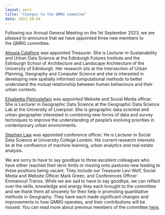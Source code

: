 ```yaml
---
layout: post
title: "Changes to the QMRG Commitee"
date: 2023-10-04
---
```


Following our Annual General Meeting on the 1st September 2023, we are pleased to announce that we have appointed three new members to the QMRG committee.

[Alessia Calafiore](https://aelissa.github.io/) was appointed Treasurer. She is Lecturer in Sustainability and Urban Data Science at the Edinburgh Futures Institute and the Edinburgh School of Architecture and Landscape Architecture of the University of Edinburgh.
Her research sits at the intersection of Urban Planning, Geography and Computer Science and she is interested in developing new spatially informed computational methods to better understand the mutual relationship between human behaviours and their urban contexts.

[Elisabetta Pietrostefani](https://www.pietrostefani.com/) was appointed Website and Social Media officer. She is  Lecturer in Geographic Data Science at the Geographic Data Science Lab at the University of Liverpool. She is geographic data scientist and urban geographer interested in combining new forms of data and survey techniques to improve the understanding of people’s evolving priorities in contemporary urban environments.

[Stephen Law](https://www.ucl.ac.uk/bartlett/architecture/people/mphil-phd/stephen-law) was appointed conference officer. He is Lecturer in Social Data Science at University College London. His current research interests lie at the confluence of machine learning, urban analytics and real estate analysis. 

We are sorry to have to say goodbye to three excellent colleagues who have either reached their term limits or moving onto pastures new leading to these positions being vacant. They include our Treasurer Levi Wolf, Social Media and Website Officer Mark Green, and Conferences Officer Emmanouil Tranos. While we are sad to have to say goodbye, we can reflect over the skills, knowledge and energy they each brought to the committee and we thank them all sincerely for their help in promoting quantitative methods in Geography. They have each made significant changes and improvements to how QMRG operates, and their contributions will be missed. You can read more about previous members of the committee [here](https://qmrg.github.io/history_of_qmrg).
